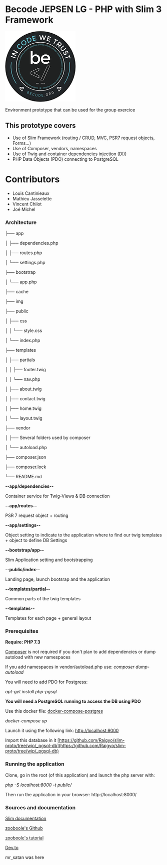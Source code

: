 
# Becode  JEPSEN LG - PHP with Slim 3 Framework

![Becode logo](img/becode-logo.png)

Environment prototype that can be used for the group exercice

## This prototype covers

* Use of Slim Framework (routing / CRUD, MVC, PSR7 request objects, Forms...)
* Use of Composer, vendors, namespaces
* Use of Twig and container dependencies injection (DI))
* PHP Data Objects (PDO) connecting to PostgreSQL

# Contributors

- Louis Cantinieaux
- Mathieu Jasselette
- Vincent Chilot
- Joé Michel

### Architecture

├── app

│   ├── dependencies.php

│   ├── routes.php

│   └── settings.php   

├── bootstrap

│   └── app.php

├── cache

├── img

├── public

│   ├── css

│   │   └── style.css

│   └── index.php

├── templates

│   ├── partials

│   │   ├── footer.twig

│   │   └── nav.php

│   ├── about.twig

│   ├── contact.twig

│   ├── home.twig

│   └── layout.twig

├── vendor

│   ├── Several folders used by composer

│   └── autoload.php

├── composer.json

├── composer.lock

└── README.md


**--app/dependencies--**

Container service for Twig-Views & DB connection

**--app/routes--**

PSR 7 request object + routing

**--app/settings--**

Object setting to indicate to the application where to find our twig templates + object to define DB Settings

**--bootstrap/app--**

Slim Application setting and bootstrapping

**--public/index--**

Landing page, launch bootsrap and the application

**--templates/partial--**

Common parts of the twig templates

**--templates--**

Templates for each page + general layout

### Prerequisites

**Require: PHP 7.3**

[Composer](https://getcomposer.org/) is not required if you don't plan to add dependencies or dump autoload with new namespaces

If you add namespaces in vendor/autoload.php use: *composer dump-autoload*

You will need to add PDO for Postgress:

*apt-get install php-pgsql*

**You will need a PostgreSQL running to access the DB using PDO**

Use this docker file: [docker-compose-postgres](https://github.com/becodeorg/LIE-Jepsen-1.9/tree/master/02-the-hill/docker-compose-postgres)

*docker-compose up*

Launch it using the following link: [http://localhost:9000](http://localhost:9000)

Import this database in it [https://github.com/Raigyo/slim-proto/tree/wip/_pgsql-db](https://github.com/Raigyo/slim-proto/tree/wip/_pgsql-db)

### Running the application

Clone, go in the root (of this application) and launch the php server with:

*php -S localhost:8000 -t public/*

Then run the application in your browser: http://localhost:8000/

### Sources and documentation

[Slim documentation](http://www.slimframework.com/docs/)

[zooboole's Github](https://github.com/zooboole)

[zooboole's tutorial](https://phpocean.com/tutorials/back-end/workouts-with-slim-3-create-a-simple-website/48)

[Dev.to](https://dev.to/charliedevelops/getting-started-with-slim-php-framework-by-building-a-very-simple-mvcoop-app-4j2b)


mr_satan was here
